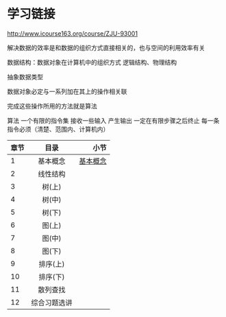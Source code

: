# 学习链接
http://www.icourse163.org/course/ZJU-93001

解决数据的效率是和数据的组织方式直接相关的，也与空间的利用效率有关

数据结构：数据对象在计算机中的组织方式
逻辑结构、物理结构

抽象数据类型

数据对象必定与一系列加在其上的操作相关联

完成这些操作所用的方法就是算法

算法
一个有限的指令集
接收一些输入
产生输出
一定在有限步骤之后终止
每一条指令必须（清楚、范围内、计算机内）  

章节|目录|小节
--|:--:|--:
1|基本概念|[基本概念](https://github.com/hey-monster/Data-structure/blob/main/1.%20%E5%9F%BA%E6%9C%AC%E6%A6%82%E5%BF%B5.md)
2|线性结构|
3|树(上)|
4|树(中)|
5|树(下)|
6|图(上)|
7|图(中)|
8|图(下)|
9|排序(上)|
10|排序(下)|
11|散列查找|
12|综合习题选讲|
